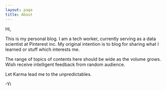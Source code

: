 ```yaml
---
layout: page
title: About
---
```


Hi,

This is my personal blog. I am a tech worker, currently serving as a data scientist at Pinterest inc. My original intention is to blog for sharing what I learned or stuff which interests me.

The range of topics of contents here should be wide as the volume grows. Wish receive intelligent feedback from random audience.

Let Karma lead me to the unpredictables.

-Yi
